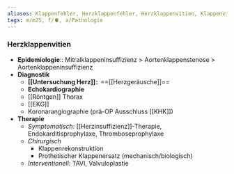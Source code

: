 ```yaml
---
aliases: Klappenfehler, Herzklappenfehler, Herzklappenvitien, Klappenvitien, Herzklappenerkrankungen, Klappenerkrankungen
tags: m/m25, f/🫀, a/Pathologie
---
```

### Herzklappenvitien
- **Epidemiologie**:: Mitralklappeninsuffizienz > Aortenklappenstenose > Aortenklappeninsuffizienz
- **Diagnostik**
	- **[[Untersuchung Herz]]**:: ==[[Herzgeräusche]]==
	- **Echokardiographie**
	- [[Röntgen]] Thorax
	- [[EKG]]
	- Koronarangiographie (prä-OP Ausschluss [[KHK]])
- **Therapie**
	- *Symptomatisch:* [[Herzinsuffizienz]]-Therapie, Endokarditisprophylaxe, Thromboseprophylaxe
	- *Chirurgisch*
		- Klappenrekonstruktion
		- Prothetischer Klappenersatz (mechanisch/biologisch)
	- *Interventionell:* TAVI, Valvuloplastie